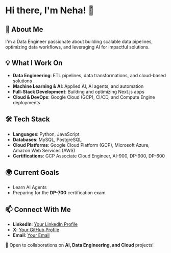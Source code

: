 # Hi there, I'm Neha! 👋

## 🚀 About Me
I'm a Data Engineer passionate about building scalable data pipelines, optimizing data workflows, and leveraging AI for impactful solutions.

## 💡 What I Work On
- **Data Engineering**: ETL pipelines, data transformations, and cloud-based solutions
- **Machine Learning & AI**: Applied AI, AI agents, and automation
- **Full-Stack Development**: Building and optimizing Next.js apps
- **Cloud & DevOps**: Google Cloud (GCP), CI/CD, and Compute Engine deployments

## 🛠️ Tech Stack
- **Languages**: Python, JavaScript
- **Databases**: MySQL, PostgreSQL
- **Cloud Platforms**: Google Cloud Platform (GCP), Microsoft Azure, Amazon Web Services (AWS)
- **Certifications**: GCP Associate Cloud Engineer, AI-900, DP-900, DP-600

## 🌍 Current Goals
- Learn AI Agents
- Preparing for the **DP-700** certification exam


## 📫 Connect With Me
- **LinkedIn**: [Your LinkedIn Profile](https://www.linkedin.com/in/neha-koppikar/)
- **X**: [Your GitHub Profile](https://x.com/koppikar_neha)
- **Email**: [Your Email](neha.koppikar@gmail.com)

🚀 Open to collaborations on **AI, Data Engineering, and Cloud** projects!

